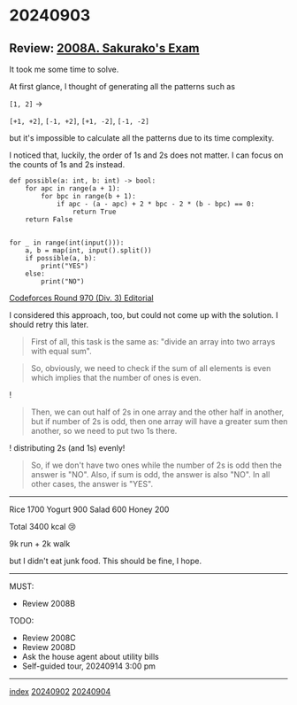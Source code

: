 <head><meta name="viewport" content="width=device-width, initial-scale=1.0, user-scalable=yes" /><meta charset="UTF-8"></head>

# 20240903

## Review: [2008A. Sakurako's Exam](https://codeforces.com/contest/2008/problem/A)

It took me some time to solve.

At first glance, I thought of generating all the patterns such as

`[1, 2]` ->

`[+1, +2]`, `[-1, +2]`, `[+1, -2]`, `[-1, -2]`

but it\'s impossible to calculate all the patterns due to its time complexity.

I noticed that, luckily, the order of 1s and 2s does not matter. I can focus on the counts of 1s and 2s instead.

```
def possible(a: int, b: int) -> bool:
    for apc in range(a + 1):
        for bpc in range(b + 1):
            if apc - (a - apc) + 2 * bpc - 2 * (b - bpc) == 0:
                return True
    return False


for _ in range(int(input())):
    a, b = map(int, input().split())
    if possible(a, b):
        print("YES")
    else:
        print("NO")
```

[Codeforces Round 970 (Div. 3) Editorial](https://codeforces.com/blog/entry/133509)

I considered this approach, too, but could not come up with the solution. I should retry this later.

> First of all, this task is the same as: "divide an array into two arrays with equal sum".

> So, obviously, we need to check if the sum of all elements is even which implies that the number of ones is even.

!

> Then, we can out half of 2s in one array and the other half in another, but if number of 2s is odd, then one array will have a greater sum then another, so we need to put two 1s there.

! distributing 2s (and 1s) evenly!

> So, if we don't have two ones while the number of 2s is odd then the answer is "NO". Also, if sum is odd, the answer is also "NO". In all other cases, the answer is "YES".

---

Rice 1700
Yogurt 900
Salad 600
Honey 200

Total 3400 kcal :cry:

9k run + 2k walk

but I didn\'t eat junk food. This should be fine, I hope.

---

MUST:

- Review 2008B

TODO:

- Review 2008C
- Review 2008D
- Ask the house agent about utility bills
- Self-guided tour, 20240914 3:00 pm

---

[index](../../index.html)
[20240902](20240902.html)
[20240904](20240904.html)
